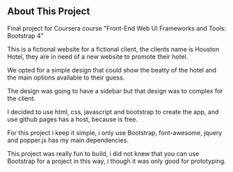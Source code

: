 ## About This Project

Final project for Coursera course "Front-End Web UI Frameworks and Tools: Bootstrap 4"

This is a fictional website for a fictional client, the clients name is Houston Hotel, they are in need of a new website to promote their hotel.

We opted for a simple design that could show the beatty of the hotel and the main options available to their guess.

The design was going to have a sidebar but that design was to complex for the client.

I decided to use html, css, javascript and bootstrap to create the app, and use github pages has a host, because is free.

For this project i keep it simple, i only use Bootstrap, font-awesome, jquery and popper.js has my main dependencies.

This project was really fun to build, i did not knew that you can use Bootstrap for a project in this way, i though it was only good for prototyping.
